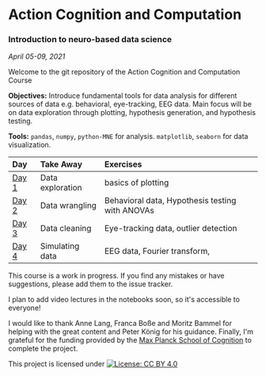 # Action Cognition and Computation
### Introduction to neuro-based data science

_April 05-09, 2021_

Welcome to the git repository of the Action Cognition and Computation Course

**Objectives:** Introduce fundamental tools for data analysis for different sources of data e.g. behavioral, eye-tracking, EEG data. Main focus will be on data exploration through plotting, hypothesis generation, and hypothesis testing.

**Tools:**  `pandas`, `numpy`, `python-MNE` for analysis. `matplotlib`, `seaborn` for data visualization.

| Day     | Take Away     | Exercises |
| :------------- | :------------- | :----------------|
| [Day 1](https://github.com/ashimakeshava/ACC_SS2021/tree/main/Tutorials/Day-01)          | Data exploration  | basics of plotting|
| [Day 2](https://github.com/ashimakeshava/ACC_SS2021/tree/main/Tutorials/Day-02)          | Data wrangling | Behavioral data, Hypothesis testing with ANOVAs |
| [Day 3](https://github.com/ashimakeshava/ACC_SS2021/tree/main/Tutorials/Day-03)          | Data cleaning | Eye-tracking data, outlier detection|
| [Day 4](https://github.com/ashimakeshava/ACC_SS2021/tree/main/Tutorials/Day-04)          | Simulating data | EEG data, Fourier transform, |


This course is a work in progress. If you find any mistakes or have suggestions, please add them to the issue tracker.

I plan to add video lectures in the notebooks soon, so it's accessible to everyone!





I would like to thank Anne Lang, Franca Boße and Moritz Bammel for helping with the great content and Peter König for his guidance. Finally, I'm grateful for the funding provided by the [Max Planck School of Cognition](https://www.maxplanckschools.de/en/cognition) to complete the project.

This project is licensed under
 [![License: CC BY 4.0](https://img.shields.io/badge/License-CC%20BY%204.0-lightgrey.svg)](https://creativecommons.org/licenses/by/4.0/)
